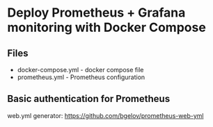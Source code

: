 # Deploy Prometheus + Grafana monitoring with Docker Compose

## Files
- docker-compose.yml - docker compose file
- prometheus.yml - Prometheus configuration

## Basic authentication for Prometheus
web.yml generator: https://github.com/bgelov/prometheus-web-yml